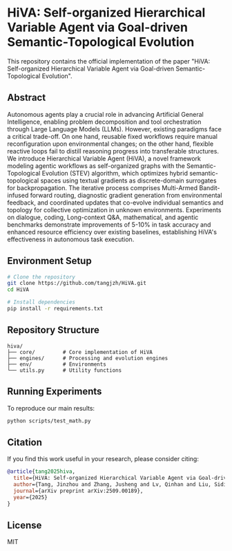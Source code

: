 # HiVA: Self-organized Hierarchical Variable Agent via Goal-driven Semantic-Topological Evolution

This repository contains the official implementation of the paper "HiVA: Self-organized Hierarchical Variable Agent via Goal-driven Semantic-Topological Evolution".

## Abstract

Autonomous agents play a crucial role in advancing Artificial General Intelligence, enabling problem decomposition and tool orchestration through Large Language Models (LLMs). However, existing paradigms face a critical trade-off. On one hand, reusable fixed workflows require manual reconfiguration upon environmental changes; on the other hand, flexible reactive loops fail to distill reasoning progress into transferable structures. We introduce Hierarchical Variable Agent (HiVA), a novel framework modeling agentic workflows as self-organized graphs with the Semantic-Topological Evolution (STEV) algorithm, which optimizes hybrid semantic-topological spaces using textual gradients as discrete-domain surrogates for backpropagation. The iterative process comprises Multi-Armed Bandit-infused forward routing, diagnostic gradient generation from environmental feedback, and coordinated updates that co-evolve individual semantics and topology for collective optimization in unknown environments. Experiments on dialogue, coding, Long-context Q&A, mathematical, and agentic benchmarks demonstrate improvements of 5-10% in task accuracy and enhanced resource efficiency over existing baselines, establishing HiVA's effectiveness in autonomous task execution.

## Environment Setup

```bash
# Clone the repository
git clone https://github.com/tangjzh/HiVA.git
cd HiVA

# Install dependencies
pip install -r requirements.txt
```

## Repository Structure

```
hiva/
├── core/         # Core implementation of HiVA
├── engines/      # Processing and evolution engines
├── env/          # Environments
└── utils.py      # Utility functions
```

## Running Experiments

To reproduce our main results:

```bash
python scripts/test_math.py
```

## Citation

If you find this work useful in your research, please consider citing:

```bibtex
@article{tang2025hiva,
  title={HiVA: Self-organized Hierarchical Variable Agent via Goal-driven Semantic-Topological Evolution},
  author={Tang, Jinzhou and Zhang, Jusheng and Lv, Qinhan and Liu, Sidi and Yang, Jing and Tang, Chengpei and Wang, Keze},
  journal={arXiv preprint arXiv:2509.00189},
  year={2025}
}
```

## License

MIT
